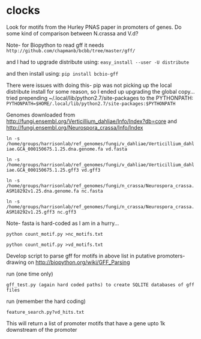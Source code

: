 # clocks
Look for motifs from the Hurley PNAS paper in promoters of genes. 
Do some kind of comparison between N.crassa and V.d?

Note- for Biopython to read gff it needs 
`http://github.com/chapmanb/bcbb/tree/master/gff/`

and I had to upgrade distribute using:
`easy_install --user -U distribute`

and then install using:
`pip install bcbio-gff`

There were issues with doing this- pip was not picking up the local distribute install for some reason, so I ended up upgrading the global copy...
tried prepending ~/.local/lib/python2.7/site-packages to the PYTHONPATH:
`PYTHONPATH=$HOME/.local/lib/python2.7/site-packages:$PYTHONPATH`



Genomes downloaded from http://fungi.ensembl.org/Verticillium_dahliae/Info/Index?db=core
and http://fungi.ensembl.org/Neurospora_crassa/Info/Index

`ln -s /home/groups/harrisonlab/ref_genomes/fungi/v_dahliae/Verticillium_dahliae.GCA_000150675.1.25.dna.genome.fa vd.fasta`

`ln -s /home/groups/harrisonlab/ref_genomes/fungi/v_dahliae/Verticillium_dahliae.GCA_000150675.1.25.gff3 vd.gff3`

`ln -s /home/groups/harrisonlab/ref_genomes/fungi/n_crassa/Neurospora_crassa.ASM18292v1.25.dna.genome.fa nc.fasta`

`ln -s /home/groups/harrisonlab/ref_genomes/fungi/n_crassa/Neurospora_crassa.ASM18292v1.25.gff3 nc.gff3`


Note- fasta is hard-coded as I am in a hurry...

`python count_motif.py >nc_motifs.txt`

`python count_motif.py >vd_motifs.txt`


Develop script to parse gff for motifs in above list in putative promoters- drawing on http://biopython.org/wiki/GFF_Parsing

run (one time only)

`gff_test.py (again hard coded paths) to create SQLITE databases of gff files`

run (remember the hard coding)

`feature_search.py?vd_hits.txt` 

This will return a list of promoter motifs that have a gene upto 1k downstream of the promoter
 
